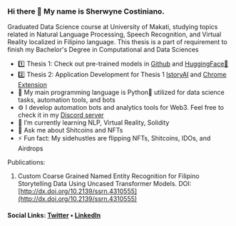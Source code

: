 ### Hi there 👋 My name is Sherwyne Costiniano.
Graduated Data Science course at University of Makati, studying topics related in Natural Language Processing, Speech Recognition, and Virtual Reality localized in Filipino language. This thesis is a part of requirement to finish my Bachelor's Degree in Computational and Data Sciences

* 1️⃣ Thesis 1: Check out pre-trained models in [Github](https://github.com/shercostiniano/filipino-stoytelling-ner) and [HuggingFace🤗](https://huggingface.co/scostiniano)
* 2️⃣ Thesis 2: Application Development for Thesis 1 [IstoryAI](https://istory.ai/) and [Chrome Extension](https://chrome.google.com/webstore/detail/istoryai/fbhelfmlplfklhflaghmpgejkkifjjll)
* 🤖 My main programming language is Python🐍 utilized for data science tasks, automation tools, and bots
* ⚙️ I develop automation bots and analytics tools for Web3. Feel free to check it in my [Discord server](https://discord.gg/Ar7qCq3c8J)
* 🌱 I’m currently learning NLP, Virtual Reality, Solidity
* 💬 Ask me about Shitcoins and NFTs
* ⚡ Fun fact: My sidehustles are flipping NFTs, Shitcoins, IDOs, and Airdrops

Publications:
1. Custom Coarse Grained Named Entity Recognition for Filipino Storytelling Data Using Uncased Transformer Models. 
DOI: [http://dx.doi.org/10.2139/ssrn.4310555](http://dx.doi.org/10.2139/ssrn.4310555)

#### Social Links: [Twitter](https://twitter.com/shercostiniano) • [LinkedIn](https://www.linkedin.com/in/shercostiniano)
